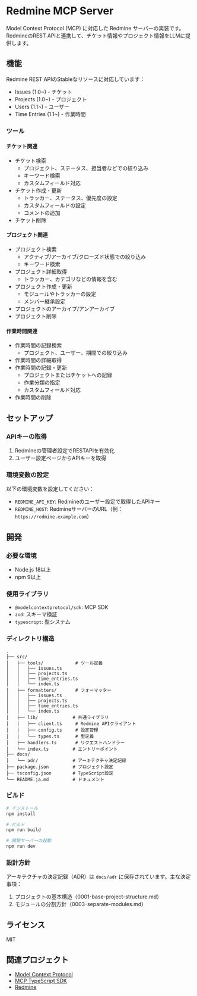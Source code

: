 # Redmine MCP Server

Model Context Protocol (MCP) に対応した Redmine サーバーの実装です。RedmineのREST APIと連携して、チケット情報やプロジェクト情報をLLMに提供します。

## 機能

Redmine REST APIのStableなリソースに対応しています：
- Issues (1.0~) - チケット
- Projects (1.0~) - プロジェクト
- Users (1.1~) - ユーザー
- Time Entries (1.1~) - 作業時間

### ツール

#### チケット関連

- チケット検索
  - プロジェクト、ステータス、担当者などでの絞り込み
  - キーワード検索
  - カスタムフィールド対応
- チケット作成・更新
  - トラッカー、ステータス、優先度の設定
  - カスタムフィールドの設定
  - コメントの追加
- チケット削除

#### プロジェクト関連

- プロジェクト検索
  - アクティブ/アーカイブ/クローズド状態での絞り込み
  - キーワード検索
- プロジェクト詳細取得
  - トラッカー、カテゴリなどの情報を含む
- プロジェクト作成・更新
  - モジュールやトラッカーの設定
  - メンバー継承設定
- プロジェクトのアーカイブ/アンアーカイブ
- プロジェクト削除

#### 作業時間関連

- 作業時間の記録検索
  - プロジェクト、ユーザー、期間での絞り込み
- 作業時間の詳細取得
- 作業時間の記録・更新
  - プロジェクトまたはチケットへの記録
  - 作業分類の指定
  - カスタムフィールド対応
- 作業時間の削除

## セットアップ

### APIキーの取得

1. Redmineの管理者設定でRESTAPIを有効化
2. ユーザー設定ページからAPIキーを取得

### 環境変数の設定

以下の環境変数を設定してください：

- `REDMINE_API_KEY`: Redmineのユーザー設定で取得したAPIキー
- `REDMINE_HOST`: RedmineサーバーのURL（例：`https://redmine.example.com`）

## 開発

### 必要な環境

- Node.js 18以上
- npm 9以上

### 使用ライブラリ

- `@modelcontextprotocol/sdk`: MCP SDK
- `zod`: スキーマ検証
- `typescript`: 型システム

### ディレクトリ構造

```
.
├── src/
│   ├── tools/            # ツール定義
│   │   ├── issues.ts
│   │   ├── projects.ts
│   │   ├── time_entries.ts
│   │   └── index.ts
│   ├── formatters/       # フォーマッター
│   │   ├── issues.ts
│   │   ├── projects.ts
│   │   ├── time_entries.ts
│   │   └── index.ts
│   ├── lib/             # 共通ライブラリ
│   │   ├── client.ts     # Redmine APIクライアント
│   │   ├── config.ts     # 設定管理
│   │   └── types.ts      # 型定義
│   ├── handlers.ts       # リクエストハンドラー
│   └── index.ts         # エントリーポイント
├── docs/
│   └── adr/             # アーキテクチャ決定記録
├── package.json         # プロジェクト設定
├── tsconfig.json        # TypeScript設定
└── README.ja.md         # ドキュメント
```

### ビルド

```bash
# インストール
npm install

# ビルド
npm run build

# 開発サーバーの起動
npm run dev
```

### 設計方針

アーキテクチャの決定記録（ADR）は `docs/adr` に保存されています。主な決定事項：

1. プロジェクトの基本構造（0001-base-project-structure.md）
2. モジュールの分割方針（0003-separate-modules.md）

## ライセンス

MIT

## 関連プロジェクト

- [Model Context Protocol](https://modelcontextprotocol.io/)
- [MCP TypeScript SDK](https://github.com/modelcontextprotocol/typescript-sdk)
- [Redmine](https://www.redmine.org/)